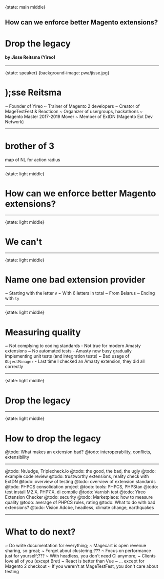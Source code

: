 {state: main middle}
## How can we enforce better Magento extensions?
# Drop the legacy
#### by Jisse Reitsma (Yireo)

---
{state: speaker}
{background-image: pwa/jisse.jpg}
# );sse Reitsma
~ Founder of Yireo
~ Trainer of Magento 2 developers
~ Creator of MageTestFest & Reacticon
~ Organizer of usergroups, hackathons
~ Magento Master 2017-2019 Mover
~ Member of ExtDN (Magento Ext Dev Network)

---
# brother of 3
map of NL for action radius

---
{state: light middle}
# How can we enforce better Magento extensions?

---
{state: light middle}
# We can't

---
{state: light middle}
# Name one bad extension provider
~ Starting with the letter `A`
~ With 6 letters in total
~ From Belarus
~ Ending with `ty`

---
{state: light middle}
# Measuring quality
~ Not complying to coding standards
    - Not true for modern Amasty extensions
~ No automated tests
    - Amasty now busy gradually implementing unit tests (and integration tests)
~ Bad usage of `ObjectManager`
    - Last time I checked an Amasty extension, they did all correctly

---
{state: light middle}
# Drop the legacy

---
{state: light middle}
# How to drop the legacy

@todo: What makes an extension bad?
@todo: interoperability, conflicts, extensibility

---
@todo: NrJudge, Triplecheck.io
@todo: the good, the bad, the ugly
@todo: example code review
@todo: trustworthy extensions, reality check with ExtDN
@todo: overview of testing
@todo: overview of extension standards
@todo: PHPCS consolidation project
@todo: tools: PHPCS, PHPStan
@todo: test install M2.X, PHP7.X, di compile
@todo: Varnish test
@todo: Yireo Extension Checker
@todo: security
@todo: Marketplace: how to measure quality
@todo: average of PHPCS rules, rating
@todo: What to do with bad extensions?
@todo: Vision Adobe, headless, climate change, earthquakes

---
# What to do next?
~ Do write documentation for everything;
~ Magecart is open revenue sharing, so great;
~ Forget about clustering;???
~ Focus on performance just for yourself;???
~ With headless, you don't need CI anymore;
~ Clients love all of you (except Bret)
~ React is better than Vue
~ ... except for Magento 2 checkout
~ If you weren't at MageTestFest, you don't care about testing
